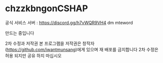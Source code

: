 # chzzkbngonCSHAP
 공식 서비스 서버 : https://discord.gg/h7vWQR9VH4
 dm mteword

만드는 중입니다



2차 수정과 저작권
본 프로그램을 저작권은 창작자(https://github.com/iwantmunsang)에게 있으며 재 배포를 금지합니다
2차 수정은 허용 되지만 공유 하지 마십시오
